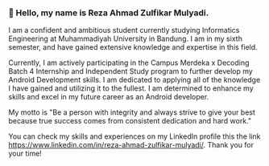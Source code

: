 ### 🔭 Hello, my name is Reza Ahmad Zulfikar Mulyadi. 

I am a confident and ambitious student currently studying Informatics Engineering at Muhammadiyah University in Bandung. I am in my sixth semester, and have gained extensive knowledge and expertise in this field.

Currently, I am actively participating in the Campus Merdeka x Decoding Batch 4 Internship and Independent Study program to further develop my Android Development skills. I am dedicated to applying all of the knowledge I have gained and utilizing it to the fullest. I am determined to enhance my skills and excel in my future career as an Android developer.

My motto is "Be a person with integrity and always strive to give your best because true success comes from consistent dedication and hard work."

You can check my skills and experiences on my LinkedIn profile this the link https://www.linkedin.com/in/reza-ahmad-zulfikar-mulyadi/. Thank you for your time!
<!--
**rezaahmad10/rezaahmad10** is a ✨ _special_ ✨ repository because its `README.md` (this file) appears on your GitHub profile.

Here are some ideas to get you started:

- 🔭 I’m currently working on ...
- 🌱 I’m currently learning ...
- 👯 I’m looking to collaborate on ...
- 🤔 I’m looking for help with ...
- 💬 Ask me about ...
- 📫 How to reach me: ...
- 😄 Pronouns: ...
- ⚡ Fun fact: ...
-->
